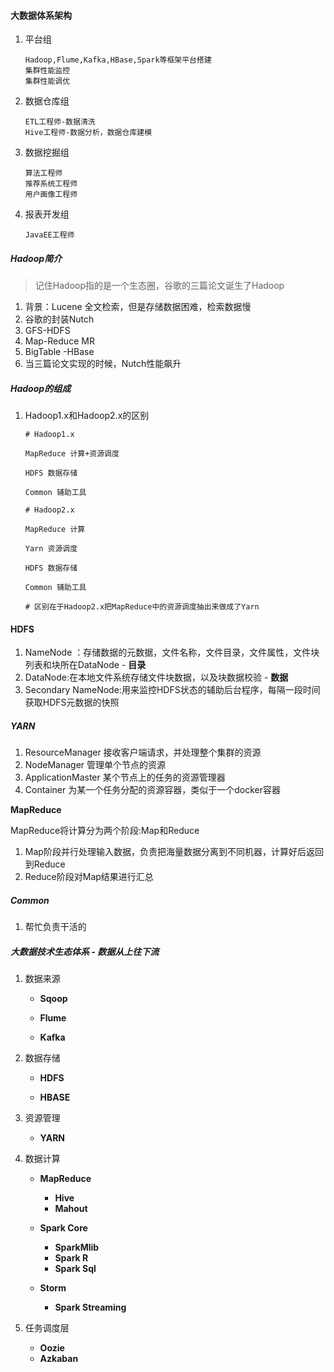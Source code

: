 ####  大数据体系架构

 1. 平台组

    ```
    Hadoop,Flume,Kafka,HBase,Spark等框架平台搭建
    集群性能监控
    集群性能调优
    ```

 2. 数据仓库组

    ```
    ETL工程师-数据清洗
    Hive工程师-数据分析，数据仓库建模
    ```

 3. 数据挖掘组

    ```
    算法工程师
    推荐系统工程师
    用户画像工程师
    ```

 4. 报表开发组

    ```
    JavaEE工程师
    ```

##### Hadoop简介

> 记住Hadoop指的是一个生态圈，谷歌的三篇论文诞生了Hadoop

1. 背景：Lucene 全文检索，但是存储数据困难，检索数据慢
2. 谷歌的封装Nutch
3. GFS-HDFS  
4. Map-Reduce  MR  
5. BigTable -HBase
6. 当三篇论文实现的时候，Nutch性能飙升

##### Hadoop的组成

1. Hadoop1.x和Hadoop2.x的区别

   ```
   # Hadoop1.x
   
   MapReduce 计算+资源调度
   
   HDFS 数据存储
   
   Common 辅助工具
   ```

   ```
   # Hadoop2.x
   
   MapReduce 计算
   
   Yarn 资源调度
   
   HDFS 数据存储
   
   Common 辅助工具
   
   # 区别在于Hadoop2.x把MapReduce中的资源调度抽出来做成了Yarn
   ```

#### HDFS

1. NameNode ：存储数据的元数据，文件名称，文件目录，文件属性，文件块列表和块所在DataNode  - **目录**
2. DataNode:在本地文件系统存储文件块数据，以及块数据校验  - **数据**
3. Secondary NameNode:用来监控HDFS状态的辅助后台程序，每隔一段时间获取HDFS元数据的快照

##### YARN

1. ResourceManager 接收客户端请求，并处理整个集群的资源
2. NodeManager 管理单个节点的资源
3. ApplicationMaster 某个节点上的任务的资源管理器
4. Container  为某一个任务分配的资源容器，类似于一个docker容器

**MapReduce**

MapReduce将计算分为两个阶段:Map和Reduce

1. Map阶段并行处理输入数据，负责把海量数据分离到不同机器，计算好后返回到Reduce
2. Reduce阶段对Map结果进行汇总

##### Common

1. 帮忙负责干活的

##### 大数据技术生态体系 - 数据从上往下流

1. 数据来源

   - **Sqoop**

   - **Flume**

   - **Kafka**

2. 数据存储

   - **HDFS**

   - **HBASE**

3. 资源管理

   - **YARN**

4. 数据计算

   - **MapReduce**
     - **Hive**
     - **Mahout**

   - **Spark Core**
     - **SparkMlib**
     - **Spark R**
     - **Spark Sql**
   - **Storm**
     - **Spark Streaming**

5. 任务调度层

   - **Oozie**
   - **Azkaban**























